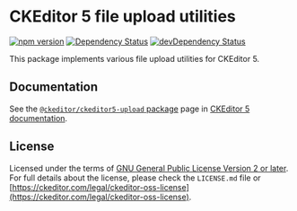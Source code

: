 CKEditor 5 file upload utilities
========================================

[![npm version](https://badge.fury.io/js/%40ckeditor%2Fckeditor5-upload.svg)](https://www.npmjs.com/package/@ckeditor/ckeditor5-upload)
[![Dependency Status](https://david-dm.org/ckeditor/ckeditor5-upload/status.svg)](https://david-dm.org/ckeditor/ckeditor5-upload)
[![devDependency Status](https://david-dm.org/ckeditor/ckeditor5-upload/dev-status.svg)](https://david-dm.org/ckeditor/ckeditor5-upload?type=dev)

This package implements various file upload utilities for CKEditor 5.

## Documentation

See the [`@ckeditor/ckeditor5-upload` package](https://ckeditor.com/docs/ckeditor5/latest/api/upload.html) page in [CKEditor 5 documentation](https://ckeditor.com/docs/ckeditor5/latest/).

## License

Licensed under the terms of [GNU General Public License Version 2 or later](http://www.gnu.org/licenses/gpl.html). For full details about the license, please check the `LICENSE.md` file or [https://ckeditor.com/legal/ckeditor-oss-license](https://ckeditor.com/legal/ckeditor-oss-license).
